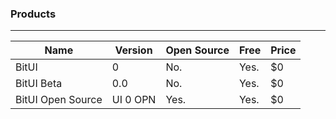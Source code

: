 ### Products
---

|Name             |Version |Open Source|Free|Price|
|-----------------|--------|-----------|----|-----|
|BitUI            |0       |No.        |Yes.|$0   |
|BitUI Beta       |0.0     |No.        |Yes.|$0   |
|BitUI Open Source|UI 0 OPN|Yes.       |Yes.|$0   |
